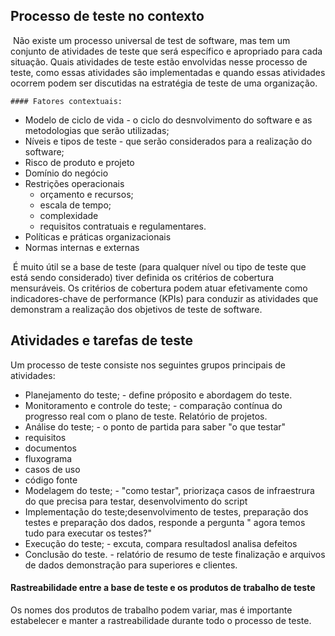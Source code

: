 ## Processo de teste no contexto



​	Não existe um processo universal de test de software, mas tem um conjunto de atividades de teste que será específico e apropriado para cada situação. Quais atividades de teste estão envolvidas nesse processo de teste, como essas atividades são implementadas e quando essas atividades ocorrem podem ser discutidas na estratégia de teste de uma organização.

	#### Fatores contextuais:

* Modelo de ciclo de vida - o ciclo do desnvolvimento do software e as metodologias que serão utilizadas;
* Níveis e tipos de teste - que serão considerados para a realização do software;
* Risco de produto e projeto
* Domínio do negócio
* Restrições operacionais
  * orçamento e recursos;
  * escala de tempo;
  * complexidade
  * requisitos contratuais e regulamentares.
* Políticas e práticas organizacionais
* Normas internas e externas

​	É muito útil se a base de teste (para qualquer nível ou tipo de teste que está sendo considerado) tiver definida os critérios de cobertura mensuráveis. Os critérios de cobertura podem atuar efetivamente como indicadores-chave de performance (KPIs) para conduzir as atividades que demonstram a realização dos objetivos de teste de software.

## Atividades e tarefas de teste

Um processo de teste consiste nos seguintes grupos principais de atividades:

* Planejamento do teste; - define próposito e abordagem do teste.
*  Monitoramento e controle do teste; - comparação contínua do progresso real com o plano de teste. Relatório de projetos.
*  Análise do teste; - o ponto de partida para saber "o que testar"
  * requisitos
  * documentos
  * fluxograma
  * casos de uso
  * código fonte
*  Modelagem do teste; - "como testar", priorizaça casos de infraestrura do que precisa para testar, desenvolvimento do script
*  Implementação do teste;desenvolvimento de testes, preparação dos testes e preparação dos dados, responde a pergunta " agora temos tudo para executar os testes?"
*  Execução do teste; - excuta, compara resultadosl analisa defeitos
*  Conclusão do teste. - relatório de resumo de teste finalização e arquivos de dados demonstração para superiores e clientes.

#### Rastreabilidade entre a base de teste e os produtos de trabalho de teste

Os nomes dos produtos de trabalho podem variar, mas é importante estabelecer e manter a rastreabilidade durante todo o processo de teste.